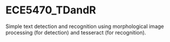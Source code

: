 # ECE5470_TDandR
Simple text detection and recognition using morphological image processing (for detection) and tesseract (for recognition).
